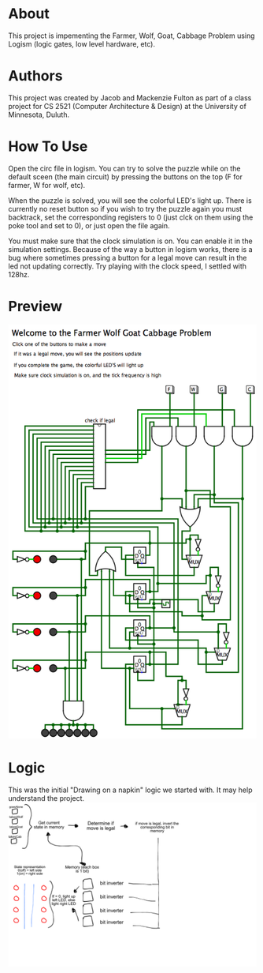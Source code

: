 # About
This project is impementing the Farmer, Wolf, Goat, Cabbage Problem using Logism (logic gates, low level hardware, etc).

# Authors
This project was created by Jacob and Mackenzie Fulton as part of a class project for CS 2521 (Computer Architecture & Design) at the University of Minnesota, Duluth.

# How To Use
Open the circ file in logism. You can try to solve the puzzle while on the default sceen (the main circuit) by pressing the buttons on the top (F for farmer, W for wolf, etc).

When the puzzle is solved, you will see the colorful LED's light up. There is currently no reset button so if you wish to try the puzzle again you must backtrack, set the corresponding registers to 0 (just clck on them using the poke tool and set to 0), or just open the file again.

You must make sure that the clock simulation is on. You can enable it in the simulation settings. Because of the way a button in logism works, there is a bug where sometimes pressing a button for a legal move can result in the led not updating correctly. Try playing with the clock speed, I settled with 128hz.

# Preview
![ScreenShot](https://github.com/JakeFDev/FWGClogism/blob/master/Screenshot.png)

# Logic
This was the initial "Drawing on a napkin" logic we started with. It may help understand the project.
![ScreenShot](https://github.com/JakeFDev/FWGClogism/blob/master/Unknown.png)
